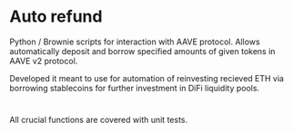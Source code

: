 # Auto refund
Python / Brownie scripts for interaction with AAVE protocol.
Allows automatically deposit and borrow specified amounts of given tokens in AAVE v2 protocol.

Developed it meant to use for automation of reinvesting recieved ETH via borrowing stablecoins for further investment in DiFi liquidity pools.

#
All crucial functions are covered with unit tests.
